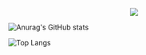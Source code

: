 <p align="center">
  <img src="https://readme-typing-svg.herokuapp.com?center=true&vCenter=true&lines=Olá%2C+eu+sou+o+Richas!;Sou+dev+fullstack;React+%2F+Node.js" />
</p>

![Anurag's GitHub stats](https://github-readme-stats.vercel.app/api?username=archive-richas&show_icons=true&theme=radical)

![Top Langs](https://github-readme-stats.vercel.app/api/top-langs/?username=archive-richas&langs_count=8)
